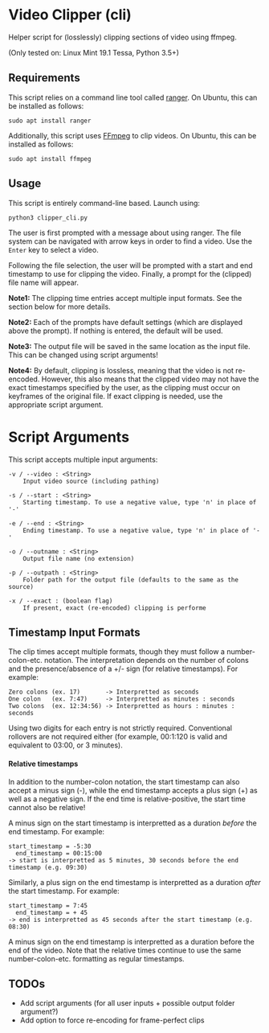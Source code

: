 # Video Clipper (cli)

Helper script for (losslessly) clipping sections of video using ffmpeg.

(Only tested on: Linux Mint 19.1 Tessa, Python 3.5+)

## Requirements

This script relies on a command line tool called [ranger](https://github.com/ranger/ranger). On Ubuntu, this can be installed as follows:

`sudo apt install ranger`

Additionally, this script uses [FFmpeg](https://ffmpeg.org/) to clip videos. On Ubuntu, this can be installed as follows:

`sudo apt install ffmpeg`

## Usage

This script is entirely command-line based. Launch using:

`python3 clipper_cli.py`

The user is first prompted with a message about using ranger. The file system can be navigated with arrow keys in order to find a video. Use the ```Enter``` key to select a video.

Following the file selection, the user will be prompted with a start and end timestamp to use for clipping the video. Finally, a prompt for the (clipped) file name will appear. 

**Note1:** The clipping time entries accept multiple input formats. See the section below for more details.

**Note2:** Each of the prompts have default settings (which are displayed above the prompt). If nothing is entered, the default will be used.

**Note3:** The output file will be saved in the same location as the input file. This can be changed using script arguments!

**Note4:** By default, clipping is lossless, meaning that the video is not re-encoded. However, this also means that the clipped video may not have the exact timestamps specified by the user, as the clipping must occur on keyframes of the original file. If exact clipping is needed, use the appropriate script argument.

# Script Arguments

This script accepts multiple input arguments:

```
-v / --video : <String>
    Input video source (including pathing)

-s / --start : <String>
    Starting timestamp. To use a negative value, type 'n' in place of '-'

-e / --end : <String>
    Ending timestamp. To use a negative value, type 'n' in place of '-'
    
-o / --outname : <String>
    Output file name (no extension)
    
-p / --outpath : <String>
    Folder path for the output file (defaults to the same as the source)
    
-x / --exact : (boolean flag)
    If present, exact (re-encoded) clipping is performe
```



## Timestamp Input Formats

The clip times accept multiple formats, though they must follow a number-colon-etc. notation. The interpretation depends on the number of colons and the presence/absence of a +/- sign (for relative timestamps). For example:

```
Zero colons (ex. 17)       -> Interpretted as seconds
One colon   (ex. 7:47)     -> Interpretted as minutes : seconds
Two colons  (ex. 12:34:56) -> Interpretted as hours : minutes : seconds
```

Using two digits for each entry is not strictly required. Conventional rollovers are not required either (for example, 00:1:120 is valid and equivalent to 03:00, or 3 minutes).

#### Relative timestamps

In addition to the number-colon notation, the start timestamp can also accept a minus sign (-), while the end timestamp accepts a plus sign (+) as well as a negative sign. If the end time is relative-positive, the start time cannot also be relative!

A minus sign on the start timestamp is interpretted as a duration *before* the end timestamp. For example:

```
start_timestamp = -5:30
  end_timestamp = 00:15:00
-> start is interpretted as 5 minutes, 30 seconds before the end timestamp (e.g. 09:30)
```

Similarly, a plus sign on the end timestamp is interpretted as a duration *after* the start timestamp. For example:

```
start_timestamp = 7:45
  end_timestamp = + 45
-> end is interpretted as 45 seconds after the start timestamp (e.g. 08:30)
```

A minus sign on the end timestamp is interpretted as a duration before the end of the video. Note that the relative times continue to use the same number-colon-etc. formatting as regular timestamps.

## TODOs

- Add script arguments (for all user inputs + possible output folder argument?)
- Add option to force re-encoding for frame-perfect clips
